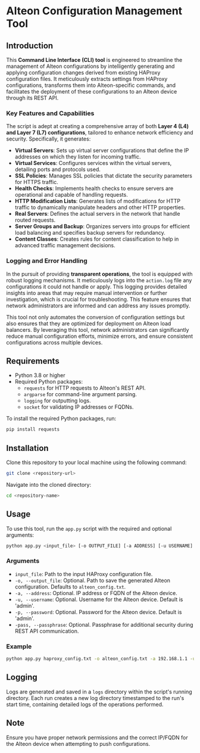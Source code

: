 # Alteon Configuration Management Tool
## Introduction

This **Command Line Interface (CLI) tool** is engineered to streamline the management of Alteon configurations by intelligently generating and applying configuration changes derived from existing HAProxy configuration files. It meticulously extracts settings from HAProxy configurations, transforms them into Alteon-specific commands, and facilitates the deployment of these configurations to an Alteon device through its REST API.

### Key Features and Capabilities

The script is adept at creating a comprehensive array of both **Layer 4 (L4) and Layer 7 (L7) configurations**, tailored to enhance network efficiency and security. Specifically, it generates:

- **Virtual Servers**: Sets up virtual server configurations that define the IP addresses on which they listen for incoming traffic.
- **Virtual Services**: Configures services within the virtual servers, detailing ports and protocols used.
- **SSL Policies**: Manages SSL policies that dictate the security parameters for HTTPS traffic.
- **Health Checks**: Implements health checks to ensure servers are operational and capable of handling requests.
- **HTTP Modification Lists**: Generates lists of modifications for HTTP traffic to dynamically manipulate headers and other HTTP properties.
- **Real Servers**: Defines the actual servers in the network that handle routed requests.
- **Server Groups and Backup**: Organizes servers into groups for efficient load balancing and specifies backup servers for redundancy.
- **Content Classes**: Creates rules for content classification to help in advanced traffic management decisions.

### Logging and Error Handling

In the pursuit of providing **transparent operations**, the tool is equipped with robust logging mechanisms. It meticulously logs into the `action.log` file any configurations it could not handle or apply. This logging provides detailed insights into areas that may require manual intervention or further investigation, which is crucial for troubleshooting. This feature ensures that network administrators are informed and can address any issues promptly.

This tool not only automates the conversion of configuration settings but also ensures that they are optimized for deployment on Alteon load balancers. By leveraging this tool, network administrators can significantly reduce manual configuration efforts, minimize errors, and ensure consistent configurations across multiple devices.


## Requirements
- Python 3.8 or higher
- Required Python packages:
  - `requests` for HTTP requests to Alteon's REST API.
  - `argparse` for command-line argument parsing.
  - `logging` for outputting logs.
  - `socket` for validating IP addresses or FQDNs.

To install the required Python packages, run:
```bash
pip install requests
```

## Installation
Clone this repository to your local machine using the following command:
```bash
git clone <repository-url>
```
Navigate into the cloned directory:
```bash
cd <repository-name>
```

## Usage
To use this tool, run the `app.py` script with the required and optional arguments:

```bash
python app.py <input_file> [-o OUTPUT_FILE] [-a ADDRESS] [-u USERNAME] [-p PASSWORD] [-pass PASSPHRASE]
```

### Arguments
- `input_file`: Path to the input HAProxy configuration file.
- `-o, --output_file`: Optional. Path to save the generated Alteon configuration. Defaults to `alteon_config.txt`.
- `-a, --address`: Optional. IP address or FQDN of the Alteon device.
- `-u, --username`: Optional. Username for the Alteon device. Default is 'admin'.
- `-p, --password`: Optional. Password for the Alteon device. Default is 'admin'.
- `-pass, --passphrase`: Optional. Passphrase for additional security during REST API communication.

### Example
```bash
python app.py haproxy_config.txt -o alteon_config.txt -a 192.168.1.1 -u admin -p admin -pass passphrase
```

## Logging
Logs are generated and saved in a `logs` directory within the script's running directory. Each run creates a new log directory timestamped to the run's start time, containing detailed logs of the operations performed.

## Note
Ensure you have proper network permissions and the correct IP/FQDN for the Alteon device when attempting to push configurations.

